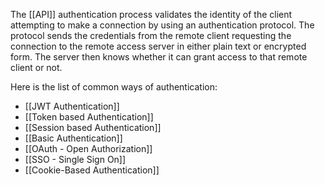 The [[API]] authentication process validates the identity of the client attempting to make a connection by using an authentication protocol. The protocol sends the credentials from the remote client requesting the connection to the remote access server in either plain text or encrypted form. The server then knows whether it can grant access to that remote client or not.

Here is the list of common ways of authentication:

- [[JWT Authentication]]
- [[Token based Authentication]]
- [[Session based Authentication]]
- [[Basic Authentication]]
- [[OAuth - Open Authorization]]
- [[SSO - Single Sign On]]
- [[Cookie-Based Authentication]]
